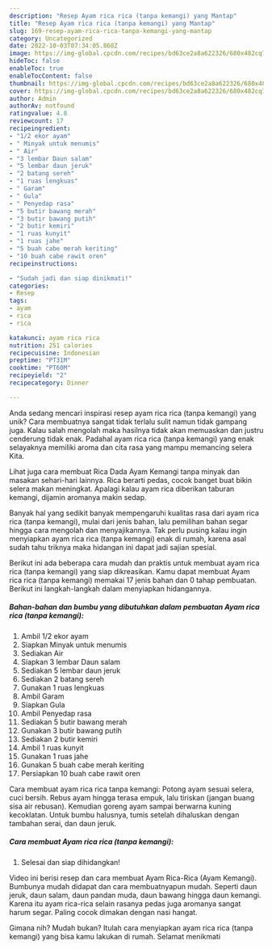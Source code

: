 ```yaml
---
description: "Resep Ayam rica rica (tanpa kemangi) yang Mantap"
title: "Resep Ayam rica rica (tanpa kemangi) yang Mantap"
slug: 169-resep-ayam-rica-rica-tanpa-kemangi-yang-mantap
category: Uncategorized
date: 2022-10-03T07:34:05.868Z
image: https://img-global.cpcdn.com/recipes/bd63ce2a8a622326/680x482cq70/ayam-rica-rica-tanpa-kemangi-foto-resep-utama.jpg
hideToc: false
enableToc: true
enableTocContent: false
thumbnail: https://img-global.cpcdn.com/recipes/bd63ce2a8a622326/680x482cq70/ayam-rica-rica-tanpa-kemangi-foto-resep-utama.jpg
cover: https://img-global.cpcdn.com/recipes/bd63ce2a8a622326/680x482cq70/ayam-rica-rica-tanpa-kemangi-foto-resep-utama.jpg
author: Admin
authorAv: notfound
ratingvalue: 4.8
reviewcount: 17
recipeingredient:
- "1/2 ekor ayam"
- " Minyak untuk menumis"
- " Air"
- "3 lembar Daun salam"
- "5 lembar daun jeruk"
- "2 batang sereh"
- "1 ruas lengkuas"
- " Garam"
- " Gula"
- " Penyedap rasa"
- "5 butir bawang merah"
- "3 butir bawang putih"
- "2 butir kemiri"
- "1 ruas kunyit"
- "1 ruas jahe"
- "5 buah cabe merah keriting"
- "10 buah cabe rawit oren"
recipeinstructions:

- "Sudah jadi dan siap dinikmati!"
categories:
- Resep
tags:
- ayam
- rica
- rica

katakunci: ayam rica rica 
nutrition: 251 calories
recipecuisine: Indonesian
preptime: "PT31M"
cooktime: "PT60M"
recipeyield: "2"
recipecategory: Dinner

---
```





Anda sedang mencari inspirasi resep ayam rica rica (tanpa kemangi) yang unik? Cara membuatnya sangat tidak terlalu sulit namun tidak gampang juga. Kalau salah mengolah maka hasilnya tidak akan memuaskan dan justru cenderung tidak enak. Padahal ayam rica rica (tanpa kemangi) yang enak selayaknya memiliki aroma dan cita rasa yang mampu memancing selera Kita.





Lihat juga cara membuat Rica Dada Ayam Kemangi tanpa minyak dan masakan sehari-hari lainnya. Rica berarti pedas, cocok banget buat bikin selera makan meningkat. Apalagi kalau ayam rica diberikan taburan kemangi, dijamin aromanya makin sedap.

Banyak hal yang sedikit banyak mempengaruhi kualitas rasa dari ayam rica rica (tanpa kemangi), mulai dari jenis bahan, lalu pemilihan bahan segar hingga cara mengolah dan menyajikannya. Tak perlu pusing kalau ingin menyiapkan ayam rica rica (tanpa kemangi) enak di rumah, karena asal sudah tahu triknya maka hidangan ini dapat jadi sajian spesial.






Berikut ini ada beberapa cara mudah dan praktis untuk membuat ayam rica rica (tanpa kemangi) yang siap dikreasikan. Kamu dapat membuat Ayam rica rica (tanpa kemangi) memakai 17 jenis bahan dan 0 tahap pembuatan. Berikut ini langkah-langkah dalam menyiapkan hidangannya.

<!--inarticleads1-->

##### Bahan-bahan dan bumbu yang dibutuhkan dalam pembuatan Ayam rica rica (tanpa kemangi):

1. Ambil 1/2 ekor ayam
1. Siapkan  Minyak untuk menumis
1. Sediakan  Air
1. Siapkan 3 lembar Daun salam
1. Sediakan 5 lembar daun jeruk
1. Sediakan 2 batang sereh
1. Gunakan 1 ruas lengkuas
1. Ambil  Garam
1. Siapkan  Gula
1. Ambil  Penyedap rasa
1. Sediakan 5 butir bawang merah
1. Gunakan 3 butir bawang putih
1. Sediakan 2 butir kemiri
1. Ambil 1 ruas kunyit
1. Gunakan 1 ruas jahe
1. Gunakan 5 buah cabe merah keriting
1. Persiapkan 10 buah cabe rawit oren


Cara membuat ayam rica rica tanpa kemangi: Potong ayam sesuai selera, cuci bersih. Rebus ayam hingga terasa empuk, lalu tiriskan (jangan buang sisa air rebusan). Kemudian goreng ayam sampai berwarna kuning kecoklatan. Untuk bumbu halusnya, tumis setelah dihaluskan dengan tambahan serai, dan daun jeruk. 

<!--inarticleads2-->

##### Cara membuat Ayam rica rica (tanpa kemangi):


1. Selesai dan siap dihidangkan!

Video ini berisi resep dan cara membuat Ayam Rica-Rica (Ayam Kemangi). Bumbunya mudah didapat dan cara membuatnyapun mudah. Seperti daun jeruk, daun salam, daun pandan muda, daun bawang hingga daun kemangi. Karena itu ayam rica-rica selain rasanya pedas juga aromanya sangat harum segar. Paling cocok dimakan dengan nasi hangat. 

Gimana nih? Mudah bukan? Itulah cara menyiapkan ayam rica rica (tanpa kemangi) yang bisa kamu lakukan di rumah. Selamat menikmati
